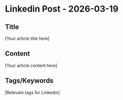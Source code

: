 # Linkedin Post - 2026-03-19

## Title
[Your article title here]

## Content
[Your article content here]

## Tags/Keywords
[Relevant tags for Linkedin]
